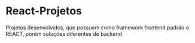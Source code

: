 # React-Projetos
<p> Projetos desenvolvidos, que possuem como framework frontend padrão o REACT, porém soluções diferentes de backend </p>
